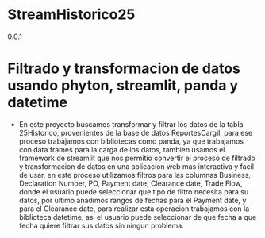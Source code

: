 # StreamHistorico25
0.0.1 
# Filtrado y transformacion de datos usando phyton, streamlit, panda y datetime
- En este proyecto buscamos transformar y filtrar los datos de la tabla 25Historico, provenientes de la base de datos ReportesCargil, para ese proceso trabajamos con bibliotecas como panda, ya que trabajamos con data frames para la carga de los datos, tambien usamos el framework de streamlit que nos permitio convertir el proceso de filtrado y transformacion de datos en una aplicacion web mas interactiva y facil de usar, en este proceso utilizamos filtros para las columnas Business, Declaration Number, PO, Payment date, Clearance date, Trade Flow, donde el usuario puede seleccionar que tipo de filtro necesita para su datos, por ultimo añadimos rangos de fechas para el Payment date, y para el Clearance date, para realizar esta operacion trabajamos con la biblioteca datetime, asi el usuario puede seleccionar de que fecha a que fecha quiere filtrar sus datos sin ningun problema.
